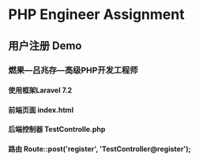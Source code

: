 # PHP Engineer Assignment

## 用户注册 Demo

### 燃果—吕兆存—高级PHP开发工程师

#### 使用框架Laravel 7.2

#### 前端页面 index.html

#### 后端控制器 TestControlle.php

#### 路由 Route::post('register', 'TestController@register');
